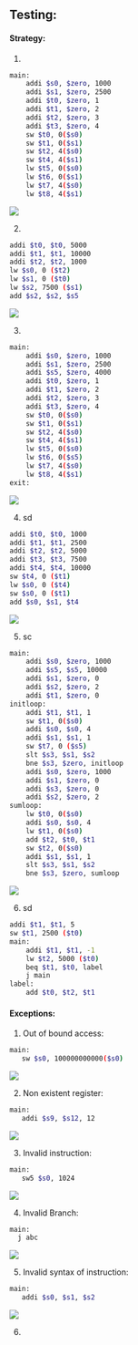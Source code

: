 ## Testing:

#### Strategy:

1.

```bash
main:
	addi $s0, $zero, 1000
	addi $s1, $zero, 2500
	addi $t0, $zero, 1
	addi $t1, $zero, 2
	addi $t2, $zero, 3
	addi $t3, $zero, 4
	sw $t0, 0($s0)
	sw $t1, 0($s1)
	sw $t2, 4($s0)
	sw $t4, 4($s1)
	lw $t5, 0($s0)
	lw $t6, 0($s1)
	lw $t7, 4($s0)
	lw $t8, 4($s1)
```

![](image/testing-report/1618064814781.png)


2.

```bash
addi $t0, $t0, 5000
addi $t1, $t1, 10000
addi $t2, $t2, 1000
lw $s0, 0 ($t2)
lw $s1, 0 ($t0)
lw $s2, 7500 ($s1)
add $s2, $s2, $s5
```

![](image/testing-report/1618065747684.png)

3.

```bash
main:
	addi $s0, $zero, 1000
	addi $s1, $zero, 2500
	addi $s5, $zero, 4000
	addi $t0, $zero, 1
	addi $t1, $zero, 2
	addi $t2, $zero, 3
	addi $t3, $zero, 4
	sw $t0, 0($s0)
	sw $t1, 0($s1)
	sw $t2, 4($s0)
	sw $t4, 4($s1)
	lw $t5, 0($s0)
	lw $t6, 0($s5)
	lw $t7, 4($s0)
	lw $t8, 4($s1)
exit:
```

![](image/testing-report/1618065584453.png)

4. sd

```bash
addi $t0, $t0, 1000
addi $t1, $t1, 2500
addi $t2, $t2, 5000
addi $t3, $t3, 7500
addi $t4, $t4, 10000
sw $t4, 0 ($t1)
lw $s0, 0 ($t4)
sw $s0, 0 ($t1)
add $s0, $s1, $t4
```

![](image/testing-report/1618065021128.png)

5. sc

```bash
main:
	addi $s0, $zero, 1000
	addi $s5, $s5, 10000
	addi $s1, $zero, 0
	addi $s2, $zero, 2
	addi $t1, $zero, 0
initloop: 
	addi $t1, $t1, 1
	sw $t1, 0($s0)
	addi $s0, $s0, 4
	addi $s1, $s1, 1
	sw $t7, 0 ($s5)
	slt $s3, $s1, $s2
	bne $s3, $zero, initloop
	addi $s0, $zero, 1000
	addi $s1, $zero, 0
	addi $s3, $zero, 0
	addi $s2, $zero, 2
sumloop:
	lw $t0, 0($s0)
	addi $s0, $s0, 4
	lw $t1, 0($s0)
	add $t2, $t0, $t1
	sw $t2, 0($s0)
	addi $s1, $s1, 1
	slt $s3, $s1, $s2
	bne $s3, $zero, sumloop
```

![](image/testing-report/1618064255851.png)

6. sd

```bash
addi $t1, $t1, 5
sw $t1, 2500 ($t0)
main: 
    addi $t1, $t1, -1
    lw $t2, 5000 ($t0)
    beq $t1, $t0, label
    j main
label:
    add $t0, $t2, $t1
```

#### Exceptions:

1. Out of bound access:

```bash
main:
   sw $s0, 100000000000($s0)
```

![](image/report/1618054536576.png)

2. Non existent register:

```bash
main:
   addi $s9, $s12, 12
```

![](image/report/1618054661762.png)

3. Invalid instruction:

```bash
main:
   sw5 $s0, 1024
```

![](image/report/1618054751740.png)

4. Invalid Branch:

```bash
main:
  j abc
```

![](image/report/1618054824836.png)

5. Invalid syntax of instruction:

```bash
main:
   addi $s0, $s1, $s2
```

![](image/report/1618054894450.png)

6.
